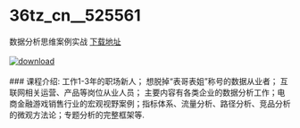 # 36tz_cn__525561
数据分析思维案例实战
[下载地址](http://www.36tz.cn/article/525561 "下载地址")
<br/></br>[![download](http://36tz.cn/muke_img/2019_07_2-9-300x167.png "下载地址")](http://www.36tz.cn/article/525561 "下载地址")
<br/></br>### 课程介绍:
工作1-3年的职场新人；
想脱掉“表哥表姐”称号的数据从业者；
互联网相关运营、产品等岗位从业人员；
主要内容有各类企业的数据分析工作；电商金融游戏销售行业的宏观视野案例；指标体系、流量分析、路径分析、竞品分析的微观方法论；专题分析的完整框架等.


 
